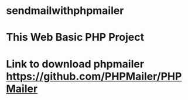 # sendmailwithphpmailer
# This Web Basic PHP Project
# Link to download phpmailer https://github.com/PHPMailer/PHPMailer
